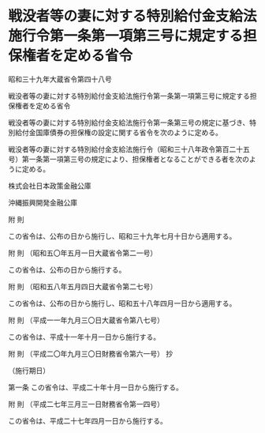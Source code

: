 # 戦没者等の妻に対する特別給付金支給法施行令第一条第一項第三号に規定する担保権者を定める省令

昭和三十九年大蔵省令第四十八号

戦没者等の妻に対する特別給付金支給法施行令第一条第一項第三号に規定する担保権者を定める省令

戦没者等の妻に対する特別給付金支給法施行令第一条第三号の規定に基づき、特別給付金国庫債券の担保権の設定に関する省令を次のように定める。

戦没者等の妻に対する特別給付金支給法施行令（昭和三十八年政令第百二十五号）第一条第一項第三号の規定により、担保権者となることができる者を次のように定める。

株式会社日本政策金融公庫

沖縄振興開発金融公庫

附 則

この省令は、公布の日から施行し、昭和三十九年七月十日から適用する。

附 則 （昭和五〇年五月一日大蔵省令第二一号）

この省令は、公布の日から施行する。

附 則 （昭和五八年五月四日大蔵省令第二七号）

この省令は、公布の日から施行し、昭和五十八年四月一日から適用する。

附 則 （平成一一年九月三〇日大蔵省令第八七号）

この省令は、平成十一年十月一日から施行する。

附 則 （平成二〇年九月三〇日財務省令第六一号） 抄

（施行期日）

第一条 この省令は、平成二十年十月一日から施行する。

附 則 （平成二七年三月三一日財務省令第一四号）

この省令は、平成二十七年四月一日から施行する。
